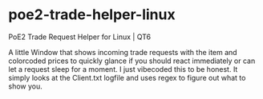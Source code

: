 # poe2-trade-helper-linux
PoE2 Trade Request Helper for Linux | QT6

A little Window that shows incoming trade requests with the item and colorcoded prices to quickly glance if you should react immediately or can let a request sleep for a moment.
I just vibecoded this to be honest. It simply looks at the Client.txt logfile and uses regex to figure out what to show you.
